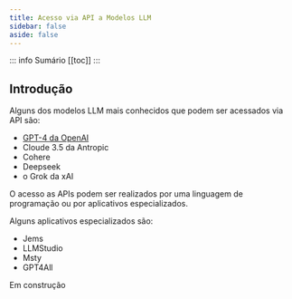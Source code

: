 ```yaml
---
title: Acesso via API a Modelos LLM 
sidebar: false
aside: false
---
```


::: info Sumário
[[toc]]
:::

## Introdução

Alguns dos modelos LLM mais conhecidos que podem ser acessados via API são:
- [GPT-4 da OpenAI](https://platform.openai.com/)
- Cloude 3.5 da Antropic
- Cohere
- Deepseek
- o Grok da xAI

O acesso as APIs podem ser realizados por uma linguagem de programação ou por aplicativos especializados.

Alguns aplicativos especializados são:
- Jems
- LLMStudio
- Msty
- GPT4All

Em construção